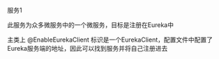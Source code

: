 服务1

此服务为众多微服务中的一个微服务，目标是注册在Eureka中

主类上 @EnableEurekaClient 标识是一个EurekaClient，配置文件中配置了Eureka服务端的地址，因此可以找到服务并将自己注册进去